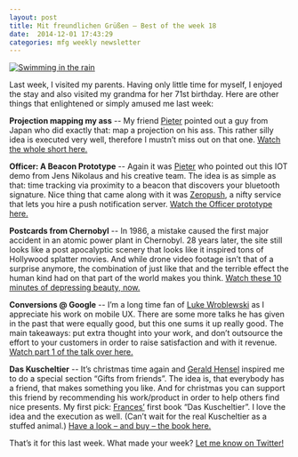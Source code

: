 ```yaml
---
layout: post
title: Mit freundlichen Grüßen – Best of the week 18
date:  2014-12-01 17:43:29
categories: mfg weekly newsletter
---
```


[![Swimming in the rain](http://41.media.tumblr.com/tumblr_m67b1gzLlg1qzn4kzo1_1280.jpg)](http://reblololo.tumblr.com/post/25895174294/sense-of-place-swimming-in-the-rain-my-sister)

Last week, I visited my parents. Having only little time for myself, I enjoyed the stay and also visited my grandma for her 71st birthday. Here are other things that enlightened or simply amused me last week:

**Projection mapping my ass** -- My friend [Pieter][pieter] pointed out a guy from Japan who did exactly that: map a projection on his ass. This rather silly idea is executed very well, therefore I mustn’t miss out on that one. [Watch the whole short here.](https://www.youtube.com/watch?v=tqoFx-TT858)

**Officer: A Beacon Prototype** -- Again it was [Pieter][pieter] who pointed out this IOT demo from Jens Nikolaus and his creative team. The idea is as simple as that: time tracking via proximity to a beacon that discovers your bluetooth signature. Nice thing that came along with it was [Zeropush](http://zeropush.com), a nifty service that lets you hire a push notification server. [Watch the Officer prototype here.](http://youandthegang.com/2014/officer/)

**Postcards from Chernobyl** -- In 1986, a mistake caused the first major accident in  an atomic power plant in Chernobyl. 28 years later, the site still looks like a post apocalyptic scenery that looks like it inspired tons of Hollywood splatter movies. And while drone video footage isn’t that of a surprise anymore, the combination of just like that and the terrible effect the human kind had on that part of the world makes you think. [Watch these 10 minutes of depressing beauty, now.](https://vimeo.com/112681885)

**Conversions @ Google** -- I’m a long time fan of [Luke Wroblewski](http://twitter.com/lukew) as I appreciate his work on mobile UX. There are some more talks he has given in the past that were equally good, but this one sums it up really good. The main takeaways: put extra thought into your work, and don’t outsource the effort to your customers in order to raise satisfaction and with it revenue. [Watch part 1 of the talk over here.](https://www.youtube.com/watch?v=Y-FMTPsgy_Y)


**Das Kuscheltier** -- It’s christmas time again and [Gerald Hensel](http://twitter.com/ghensel) inspired me to do a special section “Gifts from friends”. The idea is, that everybody has a friend, that makes something you like. And for christmas you can support this friend by recommending his work/product in order to help others find nice presents. My first pick: [Frances’](http://twitter.com/francesrohde) first book “Das Kuscheltier”. I love the idea and the execution as well. (Can’t wait for the real Kuscheltier as a stuffed animal.) [Have a look – and buy – the book here.](http://www.das-kuscheltier.de/)

That’s it for this last week. What made your week? [Let me know on Twitter!][twitter]

[pieter]: http://twitter.com/mezelve
[twitter]:  https://twitter.com/mikekotsch
